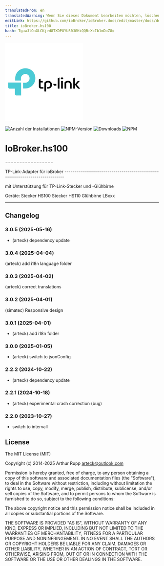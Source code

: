 ```yaml
---
translatedFrom: en
translatedWarning: Wenn Sie dieses Dokument bearbeiten möchten, löschen Sie bitte das Feld "translationsFrom". Andernfalls wird dieses Dokument automatisch erneut übersetzt
editLink: https://github.com/ioBroker/ioBroker.docs/edit/master/docs/de/adapterref/iobroker.hs100/README.md
title: ioBroker.hs100
hash: TgawJlOaGLCKjed8TXDPOYUS0JGHiQQRrXcIb1mDoZ8=
---
```

![Logo](../../../en/adapterref/iobroker.hs100/admin/hs100.png)

![Anzahl der Installationen](http://iobroker.live/badges/hs100-stable.svg)
![NPM-Version](http://img.shields.io/npm/v/iobroker.hs100.svg)
![Downloads](https://img.shields.io/npm/dm/iobroker.hs100.svg)
![NPM](https://nodei.co/npm/iobroker.hs100.png?downloads=true)

# IoBroker.hs100
=================

TP-Link-Adapter für ioBroker ------------------------------------------------------------------------------

mit Unterstützung für TP-Link-Stecker und -Glühbirne

Geräte: Stecker HS100 Stecker HS110 Glühbirne LBxxx

------------------------------------------------------------------------------

## Changelog
### 3.0.5 (2025-05-16)
* (arteck) dependency update

### 3.0.4 (2025-04-04)
(arteck) add i18n language folder

### 3.0.3 (2025-04-02)
(arteck) correct translations

### 3.0.2 (2025-04-01)
(simatec) Responsive design

### 3.0.1 (2025-04-01)
* (arteck) add i18n folder

### 3.0.0 (2025-01-05)
* (arteck) switch to jsonConfig

### 2.2.2 (2024-10-22)
* (arteck) dependency update

### 2.2.1 (2024-10-18)
* (arteck) experimental crash correction (bug)

### 2.2.0 (2023-10-27)
* switch to intervall

## License
The MIT License (MIT)

Copyright (c) 2014-2025 Arthur Rupp arteck@outlook.com

Permission is hereby granted, free of charge, to any person obtaining a copy
of this software and associated documentation files (the "Software"), to deal
in the Software without restriction, including without limitation the rights
to use, copy, modify, merge, publish, distribute, sublicense, and/or sell
copies of the Software, and to permit persons to whom the Software is
furnished to do so, subject to the following conditions:

The above copyright notice and this permission notice shall be included in
all copies or substantial portions of the Software.

THE SOFTWARE IS PROVIDED "AS IS", WITHOUT WARRANTY OF ANY KIND, EXPRESS OR
IMPLIED, INCLUDING BUT NOT LIMITED TO THE WARRANTIES OF MERCHANTABILITY,
FITNESS FOR A PARTICULAR PURPOSE AND NONINFRINGEMENT. IN NO EVENT SHALL THE
AUTHORS OR COPYRIGHT HOLDERS BE LIABLE FOR ANY CLAIM, DAMAGES OR OTHER
LIABILITY, WHETHER IN AN ACTION OF CONTRACT, TORT OR OTHERWISE, ARISING FROM,
OUT OF OR IN CONNECTION WITH THE SOFTWARE OR THE USE OR OTHER DEALINGS IN
THE SOFTWARE.